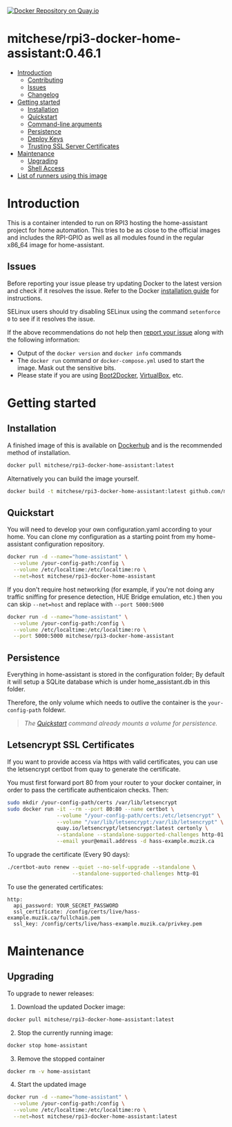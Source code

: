 
[![Docker Repository on Quay.io](https://quay.io/repository/mitchese/rpi3-docker-home-assistant/status "Docker Repository on Quay.io")](https://quay.io/repository/mitchese/rpi3-docker-home-assistant)


# mitchese/rpi3-docker-home-assistant:0.46.1

- [Introduction](#introduction)
  - [Contributing](#contributing)
  - [Issues](#issues)
  - [Changelog](Changelog.md)
- [Getting started](#getting-started)
  - [Installation](#installation)
  - [Quickstart](#quickstart)
  - [Command-line arguments](#command-line-arguments)
  - [Persistence](#persistence)
  - [Deploy Keys](#deploy-keys)
  - [Trusting SSL Server Certificates](#trusting-ssl-server-certificates)
- [Maintenance](#maintenance)
  - [Upgrading](#upgrading)
  - [Shell Access](#shell-access)
- [List of runners using this image](#list-of-runners-using-this-image)

# Introduction

This is a container intended to run on RPI3 hosting the home-assistant project for home automation. This tries to be as close to the official images and includes the RPI-GPIO as well as all modules found in the regular x86_64 image for home-assistant.

## Issues

Before reporting your issue please try updating Docker to the latest version and check if it resolves the issue. Refer to the Docker [installation guide](https://docs.docker.com/installation) for instructions.

SELinux users should try disabling SELinux using the command `setenforce 0` to see if it resolves the issue.

If the above recommendations do not help then [report your issue](../../issues/new) along with the following information:

- Output of the `docker version` and `docker info` commands
- The `docker run` command or `docker-compose.yml` used to start the image. Mask out the sensitive bits.
- Please state if you are using [Boot2Docker](http://www.boot2docker.io), [VirtualBox](https://www.virtualbox.org), etc.

# Getting started

## Installation

A finished image of this is available on [Dockerhub](https://hub.docker.com/r/mitchese/rpi3-docker-home-assistant) and is the recommended method of installation.

```bash
docker pull mitchese/rpi3-docker-home-assistant:latest
```

Alternatively you can build the image yourself.

```bash
docker build -t mitchese/rpi3-docker-home-assistant:latest github.com/mitchese/rpi3-docker-home-assistant
```

## Quickstart

You will need to develop your own configuration.yaml according to your home. You can clone my configuration as a starting point from my home-assistant configuration repository.

```bash
docker run -d --name="home-assistant" \
  --volume /your-config-path:/config \
  --volume /etc/localtime:/etc/localtime:ro \
  --net=host mitchese/rpi3-docker-home-assistant
```

If you don't require host networking (for example, if you're not doing any traffic sniffing for presence detection, HUE Bridge emulation, etc.) then you can skip `--net=host` and replace with `--port 5000:5000`

```bash
docker run -d --name="home-assistant" \
  --volume /your-config-path:/config \
  --volume /etc/localtime:/etc/localtime:ro \
  --port 5000:5000 mitchese/rpi3-docker-home-assistant
```

## Persistence

Everything in home-assistant is stored in the configuration folder; By default it will setup a SQLite database which is under home_assistant.db in this folder. 

Therefore, the only volume which needs to outlive the container is the `your-config-path` foldewr.

> *The [Quickstart](#quickstart) command already mounts a volume for persistence.*

## Letsencrypt SSL Certificates

If you want to provide access via https with valid certificates, you can use the letsencrypt certbot from quay to generate the certificate.

You must first forward port 80 from your router to your docker container, in order to pass the certificate authenticaion checks. Then: 

```bash
sudo mkdir /your-config-path/certs /var/lib/letsencrypt
sudo docker run -it --rm --port 80:80 --name certbot \
                --volume "/your-config-path/certs:/etc/letsencrypt" \
                --volume "/var/lib/letsencrypt:/var/lib/letsencrypt" \
                quay.io/letsencrypt/letsencrypt:latest certonly \
                --standalone --standalone-supported-challenges http-01 \
                --email your@email.address -d hass-example.muzik.ca
```

To upgrade the certificate (Every 90 days): 
```bash
./certbot-auto renew --quiet --no-self-upgrade --standalone \
                     --standalone-supported-challenges http-01
```

To use the generated certificates: 
```
http:
  api_password: YOUR_SECRET_PASSWORD
  ssl_certificate: /config/certs/live/hass-example.muzik.ca/fullchain.pem
  ssl_key: /config/certs/live/hass-example.muzik.ca/privkey.pem
```


# Maintenance

## Upgrading

To upgrade to newer releases:

  1. Download the updated Docker image:

  ```bash
  docker pull mitchese/rpi3-docker-home-assistant:latest
  ```

  2. Stop the currently running image:

  ```bash
  docker stop home-assistant
  ```

  3. Remove the stopped container

  ```bash
  docker rm -v home-assistant
  ```

  4. Start the updated image

  ```bash
  docker run -d --name="home-assistant" \
    --volume /your-config-path:/config \
    --volume /etc/localtime:/etc/localtime:ro \
    --net=host mitchese/rpi3-docker-home-assistant:latest
  ```
